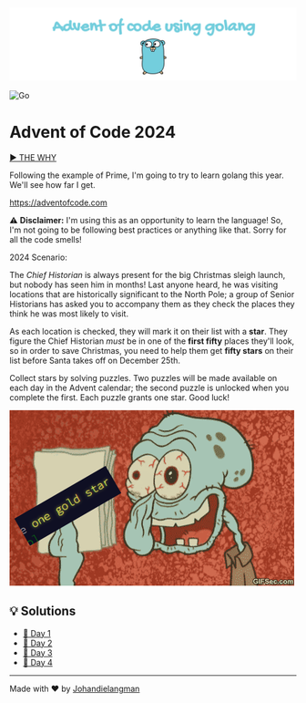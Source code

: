 ![banner](docs/images/banner.png)

![Go](https://img.shields.io/badge/go-%2300ADD8.svg?style=for-the-badge&logo=go&logoColor=white)

# Advent of Code 2024

[▶ THE WHY](https://www.youtube.com/watch?v=wf48XDnXtKI)

Following the example of Prime, I'm going to try to learn golang this year. We'll see how far I get.

https://adventofcode.com

⚠ **Disclaimer:** I'm using this as an opportunity to learn the language! So, I'm not going to be following best practices or anything like that. Sorry for all the code smells!

2024 Scenario:

The *Chief Historian* is always present for the big Christmas sleigh launch, but nobody has seen him in months! Last anyone heard, he was visiting locations that are historically significant to the North Pole; a group of Senior Historians has asked you to accompany them as they check the places they think he was most likely to visit.

As each location is checked, they will mark it on their list with a **star**. They figure the Chief Historian *must* be in one of the **first fifty** places they'll look, so in order to save Christmas, you need to help them get **fifty stars** on their list before Santa takes off on December 25th.

Collect stars by solving puzzles. Two puzzles will be made available on each day in the Advent calendar; the second puzzle is unlocked when you complete the first. Each puzzle grants one star. Good luck!

![meme](/docs/images/advent_meme.png)

## 💡 Solutions

- [📆 Day 1](/solutions/day_1/day_1.go)
- [📆 Day 2](/solutions/day_2/day_2.go)
- [📆 Day 3](/solutions/day_3/day_3.go)
- [📆 Day 4](/solutions/day_4/day_4.go)

---

Made with ❤️ by [Johandielangman](https://github.com/Johandielangman)